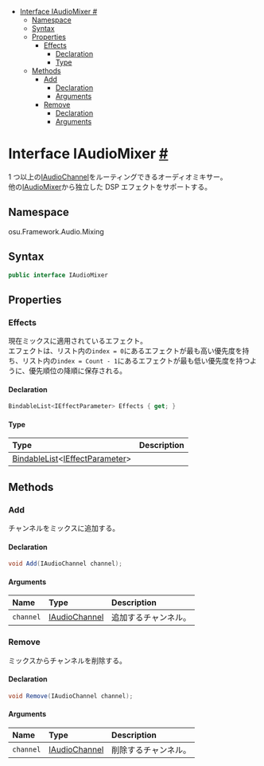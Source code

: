 - [Interface IAudioMixer #](#interface-iaudiomixer-)
  - [Namespace](#namespace)
  - [Syntax](#syntax)
  - [Properties](#properties)
    - [Effects](#effects)
      - [Declaration](#declaration)
      - [Type](#type)
  - [Methods](#methods)
    - [Add](#add)
      - [Declaration](#declaration-1)
      - [Arguments](#arguments)
    - [Remove](#remove)
      - [Declaration](#declaration-2)
      - [Arguments](#arguments-1)



# Interface IAudioMixer [#](https://github.com/ppy/osu-framework/blob/master/osu.Framework/Audio/Mixing/IAudioMixer.cs#L13)
1 つ以上の[IAudioChannel]()をルーティングできるオーディオミキサー。<br>
他の[IAudioMixer]()から独立した DSP エフェクトをサポートする。


## Namespace
osu.Framework.Audio.Mixing


## Syntax
```csharp
public interface IAudioMixer
```


## Properties

### Effects
現在ミックスに適用されているエフェクト。<br>
エフェクトは、リスト内の`index = 0`にあるエフェクトが最も高い優先度を持ち、リスト内の`index = Count - 1`にあるエフェクトが最も低い優先度を持つように、優先順位の降順に保存される。
#### Declaration
```csharp
BindableList<IEffectParameter> Effects { get; }
```
#### Type
|Type|Description|
|:-|:-|
|[BindableList]()\<[IEffectParameter]()\>||


## Methods

### Add
チャンネルをミックスに追加する。
#### Declaration
```csharp
void Add(IAudioChannel channel);
```
#### Arguments
|Name|Type|Description|
|:-|:-|:-|
|`channel`|[IAudioChannel]()|追加するチャンネル。|

### Remove
ミックスからチャンネルを削除する。
#### Declaration
```csharp
void Remove(IAudioChannel channel);
```
#### Arguments
|Name|Type|Description|
|:-|:-|:-|
|`channel`|[IAudioChannel]()|削除するチャンネル。|